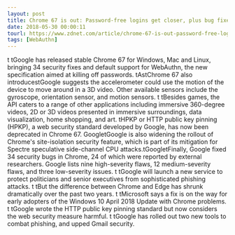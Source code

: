 ```yaml
---
layout: post
title: Chrome 67 is out: Password-free logins get closer, plus bug fixes, better AR-VR support
date: 2018-05-30 00:00:11
tourl: https://www.zdnet.com/article/chrome-67-is-out-password-free-logins-get-closer-plus-bug-fixes-better-ar-vr-support/
tags: [WebAuthn]
---
```

 t tGoogle has released stable Chrome 67 for Windows, Mac and Linux, bringing 34 security fixes and default support for WebAuthn, the new specification aimed at killing off passwords. tAstChrome 67 also introducestGoogle suggests the accelerometer could use the motion of the device to move around in a 3D video. Other available sensors include the gyroscope, orientation sensor, and motion sensors. t tBesides games, the API caters to a range of other applications including immersive 360-degree videos, 2D or 3D videos presented in immersive surroundings, data visualization, home shopping, and art. tHPKP or HTTP public key pinning (HPKP), a web security standard developed by Google, has now been deprecated in Chrome 67. GoogletGoogle is also widening the rollout of Chrome's site-isolation security feature, which is part of its mitigation for Spectre speculative side-channel CPU attacks.tGoogletFinally, Google fixed 34 security bugs in Chrome, 24 of which were reported by external researchers. Google lists nine high-severity flaws, 12 medium-severity flaws, and three low-severity issues. t tGoogle will launch a new service to protect politicians and senior executives from sophisticated phishing attacks. t tBut the difference between Chrome and Edge has shrunk dramatically over the past two years. t tMicrosoft says a fix is on the way for early adopters of the Windows 10 April 2018 Update with Chrome problems. t tGoogle wrote the HTTP public key pinning standard but now considers the web security measure harmful. t tGoogle has rolled out two new tools to combat phishing, and upped Gmail security.
